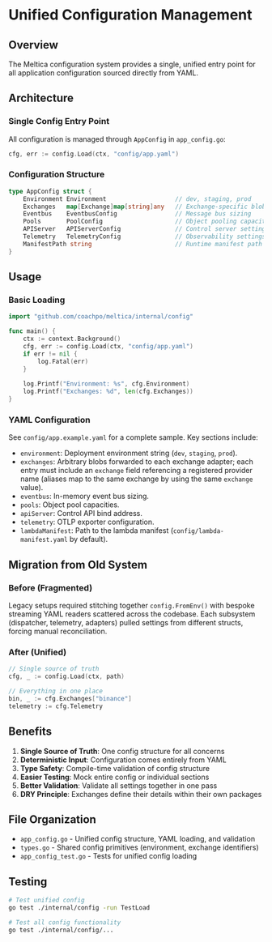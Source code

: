 # Unified Configuration Management

## Overview

The Meltica configuration system provides a single, unified entry point for all application configuration sourced directly from YAML.

## Architecture

### Single Config Entry Point

All configuration is managed through `AppConfig` in `app_config.go`:

```go
cfg, err := config.Load(ctx, "config/app.yaml")
```

### Configuration Structure

```go
type AppConfig struct {
    Environment Environment                   // dev, staging, prod
    Exchanges   map[Exchange]map[string]any   // Exchange-specific blobs
    Eventbus    EventbusConfig                // Message bus sizing
    Pools       PoolConfig                    // Object pooling capacities
    APIServer   APIServerConfig               // Control server settings
    Telemetry   TelemetryConfig               // Observability settings
    ManifestPath string                       // Runtime manifest path
}
```

## Usage

### Basic Loading

```go
import "github.com/coachpo/meltica/internal/config"

func main() {
    ctx := context.Background()
    cfg, err := config.Load(ctx, "config/app.yaml")
    if err != nil {
        log.Fatal(err)
    }
    
    log.Printf("Environment: %s", cfg.Environment)
    log.Printf("Exchanges: %d", len(cfg.Exchanges))
}
```

### YAML Configuration

See `config/app.example.yaml` for a complete sample. Key sections include:

- `environment`: Deployment environment string (`dev`, `staging`, `prod`).
- `exchanges`: Arbitrary blobs forwarded to each exchange adapter; each entry must include an `exchange` field referencing a registered provider name (aliases map to the same exchange by using the same `exchange` value).
- `eventbus`: In-memory event bus sizing.
- `pools`: Object pool capacities.
- `apiServer`: Control API bind address.
- `telemetry`: OTLP exporter configuration.
- `lambdaManifest`: Path to the lambda manifest (`config/lambda-manifest.yaml` by default).

## Migration from Old System

### Before (Fragmented)

Legacy setups required stitching together `config.FromEnv()` with bespoke streaming YAML readers scattered across the codebase. Each subsystem (dispatcher, telemetry, adapters) pulled settings from different structs, forcing manual reconciliation.

### After (Unified)

```go
// Single source of truth
cfg, _ := config.Load(ctx, path)

// Everything in one place
bin, _ := cfg.Exchanges["binance"]
telemetry := cfg.Telemetry
```

## Benefits

1. **Single Source of Truth**: One config structure for all concerns
2. **Deterministic Input**: Configuration comes entirely from YAML
3. **Type Safety**: Compile-time validation of config structure
4. **Easier Testing**: Mock entire config or individual sections
5. **Better Validation**: Validate all settings together in one pass
6. **DRY Principle**: Exchanges define their details within their own packages

## File Organization

- `app_config.go` - Unified config structure, YAML loading, and validation
- `types.go` - Shared config primitives (environment, exchange identifiers)
- `app_config_test.go` - Tests for unified config loading

## Testing

```bash
# Test unified config
go test ./internal/config -run TestLoad

# Test all config functionality
go test ./internal/config/...
```
